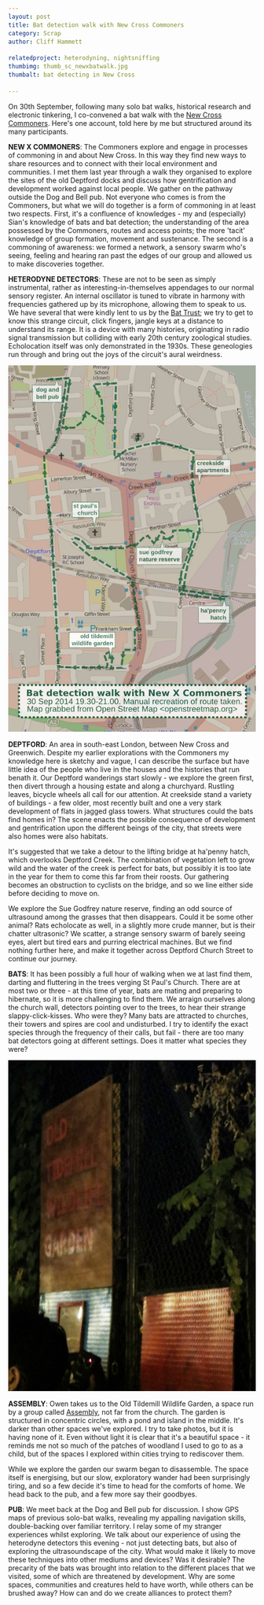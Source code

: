 ```yaml
---
layout: post
title: Bat detection walk with New Cross Commoners
category: Scrap
author: Cliff Hammett

relatedproject: heterodyning, nightsniffing
thumbimg: thumb_sc_newxbatwalk.jpg
thumbalt: bat detecting in New Cross

---
```



On 30th September, following many solo bat walks, historical research and electronic tinkering, I co-convened a bat walk with the [New Cross Commoners](http://newxcommoners.wordpress.com). Here's one account, told here by me but structured around its many participants.

**NEW X COMMONERS**: The Commoners explore and engage in processes of commoning in and about New Cross. In this way they find new ways to share resources and to connect with their local environment and communities. I met them last year through a walk they organised to explore the sites of the old Deptford docks and discuss how gentrification and development worked against local people. We gather on the pathway outside the Dog and Bell pub. Not everyone who comes is from the Commoners, but what we will do together is a form of commoning in at least two respects. First, it's a confluence of knowledges - my and (especially) Sian's knowledge of bats and bat detection; the understanding of the area possessed by the Commoners, routes and access points; the more 'tacit' knowledge of group formation, movement and sustenance. The second is a commoning of awareness: we formed a network, a sensory swarm who's seeing, feeling and hearing ran past the edges of our group and allowed us to make discoveries together.

**HETERODYNE DETECTORS**: These are not to be seen as simply instrumental, rather as interesting-in-themselves appendages to our normal sensory register. An internal oscillator is tuned to vibrate in harmony with frequencies gathered up by its microphone, allowing them to speak to us. We have several that were kindly lent to us by the [Bat Trust](http://www.bats.org.uk); we try to get to know this strange circuit, click fingers, jangle keys at a distance to understand its range. It is a device with many histories, originating in radio signal transmission but colliding with early 20th century zoological studies. Echolocation itself was only demonstrated in the 1930s. These geneologies run through and bring out the joys of the circuit's aural weirdness.

![map of route taken](/resources/img/scrap_batwalknewxc_map.jpg)

**DEPTFORD**: An area in south-east London, between New Cross and Greenwich. Despite my earlier explorations with the Commoners my knowledge here is sketchy and vague, I can describe the surface but have little idea of the people who live in the houses and the histories that run benath it. Our Deptford wanderings start slowly - we explore the green first, then divert through a housing estate and along a churchyard. Rustling leaves, bicycle wheels all call for our attention. At creekside stand a variety of buildings - a few older, most recently built and one a very stark development of flats in jagged glass towers. What structures could the bats find homes in? The scene enacts the possible consequence of development and gentrification upon the different beings of the city, that streets were also homes were also habitats.

It's suggested that we take a detour to the lifting bridge at ha'penny hatch, which overlooks Deptford Creek. The combination of vegetation left to grow wild and the water of the creek is perfect for bats, but possibly it is too late in the year for them to come this far from their roosts. Our gathering becomes an obstruction to cyclists on the bridge, and so we line either side before deciding to move on. 

We explore the Sue Godfrey nature reserve, finding an odd source of ultrasound among the grasses that then disappears. Could it be some other animal? Rats echolocate as well, in a slightly more crude manner, but is their chatter ultrasonic? We scatter, a strange sensory swarm of barely seeing eyes, alert but tired ears and purring electrical machines. But we find nothing further here, and make it together across Deptford Church Street to continue our journey.

**BATS**: It has been possibly a full hour of walking when we at last find them, darting and fluttering in the trees verging St Paul's Church. There are at most two or three - at this time of year, bats are mating and preparing to hibernate, so it is more challenging to find them. We arraign ourselves along the church wall, detectors pointing over to the trees, to hear their strange slappy-click-kisses. Who were they? Many bats are attracted to churches, their towers and spires are cool and undisturbed. I try to identify the exact species through the frequency of their calls, but fail - there are too many bat detectors going at different settings. Does it matter what species they were?

![entrance to the old tildemill wildlife garden](/resources/img/scrap_batwalknewxc_otwg.jpg)

**ASSEMBLY**: Owen takes us to the Old Tildemill Wildlife Garden, a space run by a group called [Assembly](http://www.assemblyse8.org), not far from the church. The garden is structured in concentric circles, with a pond and island in the middle. It's darker than other spaces we've explored. I try to take photos, but it is having none of it. Even without light it is clear that it's a beautiful space - it reminds me not so much of the patches of woodland I used to go to as a child, but of the spaces I explored within cities trying to rediscover them.

While we explore the garden our swarm began to disassemble. The space itself is energising, but our slow, exploratory wander had been surprisingly tiring, and so a few decide it's time to head for the comforts of home. We head back to the pub, and a few more say their goodbyes.

**PUB**: We meet back at the Dog and Bell pub for discussion.  I show GPS maps of previous solo-bat walks, revealing my appalling navigation skills, double-backing over familiar territory. I relay some of my stranger experiences whilst exploring. We talk about our experience of using the heterodyne detectors this evening - not just detecting bats, but also of exploring the ultrasoundscape of the city. What would make it likely to move these techniques into other mediums and devices? Was it desirable? The precarity of the bats was brought into relation to the different places that we visited, some of which are threatened by development. Why are some spaces, communities and creatures held to have worth, while others can be brushed away? How can and do we create alliances to protect them?

